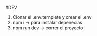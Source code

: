 

#DEV

1. Clonar el .env.templete y crear el .env
2. npm i -> para instalar depenecias
3. npm run dev -> correr el proyecto